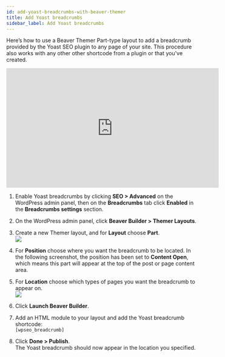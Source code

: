 ```yaml
---
id: add-yoast-breadcrumbs-with-beaver-themer
title: Add Yoast breadcrumbs
sidebar_label: Add Yoast breadcrumbs
---
```


Here’s how to use a Beaver Themer Part-type layout to add a breadcrumb provided by the Yoast SEO plugin to any page of your site. This procedure also works with any other other shortcode from a plugin or that you've created.

<div className="embed-responsive">
<iframe width="560" height="315" src="https://www.youtube-nocookie.com/embed/VZ_ntbMt2pw" title="YouTube video player" frameBorder="0" allow="accelerometer; autoplay; clipboard-write; encrypted-media; gyroscope; picture-in-picture" allowFullScreen></iframe>
</div>

1. Enable Yoast breadcrumbs by clicking **SEO > Advanced** on the WordPress admin panel, then on the **Breadcrumbs** tab click **Enabled** in the **Breadcrumbs settings** section.

2. On the WordPress admin panel, click **Beaver Builder > Themer Layouts**.

3. Create a new Themer layout, and for **Layout** choose **Part**.  
![](/img/add-yoast-breadcrumbs-with-beaver-themer-d863ac48.png)

4. For **Position** choose where you want the breadcrumb to be located. In the following screenshot, the position has been set to **Content Open**, which means this part will appear at the top of the post or page content area.

5. For **Location** choose which types of pages you want the breadcrumb to appear on.  
![](/img/add-yoast-breadcrumbs-with-beaver-themer-4e6ab245.png)

6. Click **Launch Beaver Builder**.

7. Add an HTML module to your layout and add the Yoast breadcrumb shortcode:  
`[wpseo_breadcrumb]`

8. Click **Done > Publish**.  
The Yoast breadcrumb should now appear in the location you specified.
